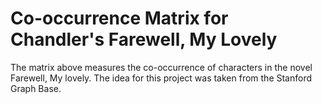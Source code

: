 # Co-occurrence Matrix for Chandler's Farewell, My Lovely

The matrix above measures the co-occurrence of characters in the novel Farewell, My lovely. The idea for this project was taken from the Stanford Graph Base.
